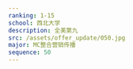 ```yaml
---
ranking: 1-15
school: 西北大学
description: 全美第九
src: /assets/offer_update/050.jpg
major: MC整合营销传播
sequence: 50
---
```

